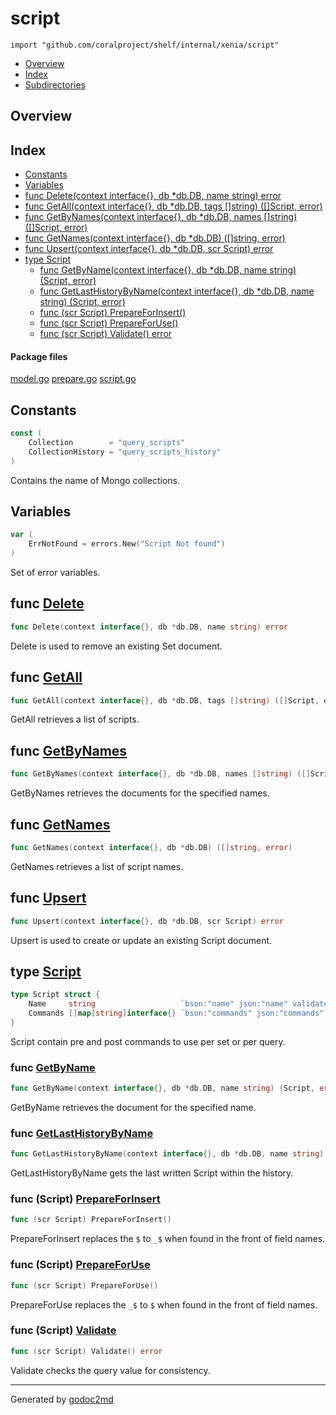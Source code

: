 

# script
`import "github.com/coralproject/shelf/internal/xenia/script"`

* [Overview](#pkg-overview)
* [Index](#pkg-index)
* [Subdirectories](#pkg-subdirectories)

## <a name="pkg-overview">Overview</a>



## <a name="pkg-index">Index</a>
* [Constants](#pkg-constants)
* [Variables](#pkg-variables)
* [func Delete(context interface{}, db *db.DB, name string) error](#Delete)
* [func GetAll(context interface{}, db *db.DB, tags []string) ([]Script, error)](#GetAll)
* [func GetByNames(context interface{}, db *db.DB, names []string) ([]Script, error)](#GetByNames)
* [func GetNames(context interface{}, db *db.DB) ([]string, error)](#GetNames)
* [func Upsert(context interface{}, db *db.DB, scr Script) error](#Upsert)
* [type Script](#Script)
  * [func GetByName(context interface{}, db *db.DB, name string) (Script, error)](#GetByName)
  * [func GetLastHistoryByName(context interface{}, db *db.DB, name string) (Script, error)](#GetLastHistoryByName)
  * [func (scr Script) PrepareForInsert()](#Script.PrepareForInsert)
  * [func (scr Script) PrepareForUse()](#Script.PrepareForUse)
  * [func (scr Script) Validate() error](#Script.Validate)


#### <a name="pkg-files">Package files</a>
[model.go](/src/github.com/coralproject/shelf/internal/xenia/script/model.go) [prepare.go](/src/github.com/coralproject/shelf/internal/xenia/script/prepare.go) [script.go](/src/github.com/coralproject/shelf/internal/xenia/script/script.go) 


## <a name="pkg-constants">Constants</a>
``` go
const (
    Collection        = "query_scripts"
    CollectionHistory = "query_scripts_history"
)
```
Contains the name of Mongo collections.


## <a name="pkg-variables">Variables</a>
``` go
var (
    ErrNotFound = errors.New("Script Not found")
)
```
Set of error variables.



## <a name="Delete">func</a> [Delete](/src/target/script.go?s=9743:9805#L365)
``` go
func Delete(context interface{}, db *db.DB, name string) error
```
Delete is used to remove an existing Set document.



## <a name="GetAll">func</a> [GetAll](/src/target/script.go?s=4321:4397#L166)
``` go
func GetAll(context interface{}, db *db.DB, tags []string) ([]Script, error)
```
GetAll retrieves a list of scripts.



## <a name="GetByNames">func</a> [GetByNames](/src/target/script.go?s=6401:6482#L244)
``` go
func GetByNames(context interface{}, db *db.DB, names []string) ([]Script, error)
```
GetByNames retrieves the documents for the specified names.



## <a name="GetNames">func</a> [GetNames](/src/target/script.go?s=3184:3247#L120)
``` go
func GetNames(context interface{}, db *db.DB) ([]string, error)
```
GetNames retrieves a list of script names.



## <a name="Upsert">func</a> [Upsert](/src/target/script.go?s=1011:1072#L33)
``` go
func Upsert(context interface{}, db *db.DB, scr Script) error
```
Upsert is used to create or update an existing Script document.




## <a name="Script">type</a> [Script](/src/target/model.go?s=399:661#L9)
``` go
type Script struct {
    Name     string                   `bson:"name" json:"name" validate:"required,min=3"` // Unique name per Script document
    Commands []map[string]interface{} `bson:"commands" json:"commands"`                   // Commands to add to a query.
}
```
Script contain pre and post commands to use per set or per query.







### <a name="GetByName">func</a> [GetByName](/src/target/script.go?s=5425:5500#L208)
``` go
func GetByName(context interface{}, db *db.DB, name string) (Script, error)
```
GetByName retrieves the document for the specified name.


### <a name="GetLastHistoryByName">func</a> [GetLastHistoryByName](/src/target/script.go?s=8208:8294#L313)
``` go
func GetLastHistoryByName(context interface{}, db *db.DB, name string) (Script, error)
```
GetLastHistoryByName gets the last written Script within the history.





### <a name="Script.PrepareForInsert">func</a> (Script) [PrepareForInsert](/src/target/model.go?s=989:1025#L28)
``` go
func (scr Script) PrepareForInsert()
```
PrepareForInsert replaces the `$` to `_$` when found in the front of field names.




### <a name="Script.PrepareForUse">func</a> (Script) [PrepareForUse](/src/target/model.go?s=1228:1261#L37)
``` go
func (scr Script) PrepareForUse()
```
PrepareForUse replaces the `_$` to `$` when found in the front of field names.




### <a name="Script.Validate">func</a> (Script) [Validate](/src/target/model.go?s=715:749#L15)
``` go
func (scr Script) Validate() error
```
Validate checks the query value for consistency.








- - -
Generated by [godoc2md](http://godoc.org/github.com/davecheney/godoc2md)
